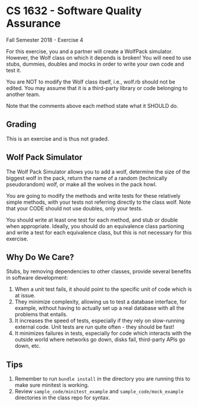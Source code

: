 # CS 1632 - Software Quality Assurance
Fall Semester 2018 - Exercise 4

For this exercise, you and a partner will create a WolfPack simulator.  However, the Wolf class on which it depends is broken!  You will need to use stubs, dummies, doubles and mocks in order to write your own code and test it.

You are NOT to modify the Wolf class itself, i.e., wolf.rb should not be edited.  You may assume that it is a third-party library or code belonging to another team.

Note that the comments above each method state what it SHOULD do.

## Grading

This is an exercise and is thus not graded.

## Wolf Pack Simulator

The Wolf Pack Simulator allows you to add a wolf, determine the size of the biggest wolf in the pack, return the name of a random (technically pseudorandom) wolf, or make all the wolves in the pack howl.

You are going to modify the methods and write tests for these relatively simple methods, with your tests not referring directly to the class wolf.  Note that your CODE should not use doubles, only your tests.

You should write at least one test for each method, and stub or double when appropriate.  Ideally, you should do an equivalence class partioning and write a test for each equivalence class, but this is not necessary for this exercise.

## Why Do We Care?

Stubs, by removing dependencies to other classes, provide several benefits in software development:

1. When a unit test fails, it should point to the specific unit of code which is at issue.
2. They minimize complexity, allowing us to test a database interface, for example, without having to actually set up a real database with all the problems that entails.
3. It increases the speed of tests, especially if they rely on slow-running external code.  Unit tests are run quite often - they should be fast!
4. It minimizes failures in tests, especially for code which interacts with the outside world where networks go down, disks fail, third-party APIs go down, etc.

## Tips

1. Remember to run `bundle install` in the directory you are running this to make sure minitest is working.
2. Review `sample_code/minitest_example` and `sample_code/mock_example` directories in the class repo for syntax.